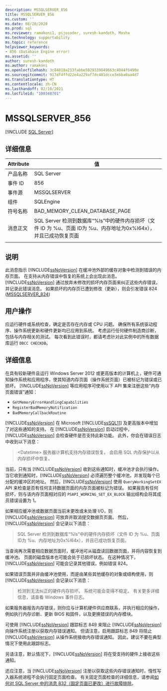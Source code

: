 ```yaml
---
description: MSSQLSERVER_856
title: MSSQLSERVER_856
ms.custom: ''
ms.date: 08/20/2020
ms.prod: sql
ms.reviewer: ramakoni1, pijocoder, suresh-kandoth, Masha
ms.technology: supportability
ms.topic: reference
helpviewer_keywords:
- 856 (Database Engine error)
ms.assetid: ''
author: suresh-kandoth
ms.author: ramakoni
ms.openlocfilehash: 3c84818a233fabbe5829339849663c4044f6490e
ms.sourcegitcommit: 917df4ffd22e4a229af7dc481dcce3ebba0aa4d7
ms.translationtype: HT
ms.contentlocale: zh-CN
ms.lasthandoff: 02/10/2021
ms.locfileid: "100348701"
---
```

# <a name="mssqlserver_856"></a>MSSQLSERVER_856
 [!INCLUDE [SQL Server](../../includes/applies-to-version/sqlserver.md)]

## <a name="details"></a>详细信息

|Attribute|值|
|---|---|
|产品名称|SQL Server|
|事件 ID|856|
|事件源|MSSQLSERVER|
|组件|SQLEngine|
|符号名称|BAD_MEMORY_CLEAN_DATABASE_PAGE|
|消息正文|SQL Server 检测到数据库“%ls”中的硬件内存损坏（文件 ID 为 %u、页面 ID为 %u、内存地址为0x%I64x），并且已成功恢复页面|
||

## <a name="explanation"></a>说明

此消息指示 [!INCLUDE[ssNoVersion](../../includes/ssnoversion-md.md)] 在缓冲池外部的缓存对象中检测到错误的内存页面。 在支持从内存错误中恢复的系统上会出现此消息。 [!INCLUDE[ssNoVersion](../../includes/ssnoversion-md.md)] 通过放弃未修改的损坏内存页面来纠正这些内存错误，并记录此错误消息。 如果损坏的内存页已遭到修改（更新），则会引发错误 824 ([MSSQLSERVER_824](mssqlserver-824-database-engine-error.md))

## <a name="user-action"></a>用户操作

应运行硬件或系统检查，确定是否存在内存或 CPU 问题。 确保所有系统驱动程序、操作系统更新和硬件更新均已应用到系统。 考虑运行任何硬件制造商诊断，包括与内存相关的测试。 每次看到此错误时，都请考虑针对此实例中的所有数据库运行 `DBCC CHECKDB`。

## <a name="more-information"></a>详细信息

在具有较新硬件且运行 Windows Server 2012 或更高版本的计算机上，硬件可通知操作系统和应用程序，使其知道内存页面（操作系统页面）已被标记为错误或已损坏。 [!INCLUDE[ssNoVersion](../../includes/ssnoversion-md.md)] 等应用程序可使用以下 API 集来注册这些“内存页面错误”通知：

- `GetMemoryErrorHandlingCapabilities`
- `RegisterBadMemoryNotification`
- `BadMemoryCallbackRoutine`

[!INCLUDE[ssNoVersion](../../includes/ssnoversion-md.md)] 在 Microsoft [!INCLUDE[ssSQL11](../../includes/sssql11-md.md)] 及更高版本中增加了对这些通知的支持。 在 [!INCLUDE[ssNoVersion](../../includes/ssnoversion-md.md)] 启动过程中，[!INCLUDE[ssNoVersion](../../includes/ssnoversion-md.md)] 会检查硬件是否支持此新功能。 此外，你会在错误日志中收到以下消息：

> \<Datetime> 服务器计算机支持内存错误恢复。 会启用 SQL 内存保护以从内存损坏中恢复。

当前，只有当 [!INCLUDE[ssNoVersion](../../includes/ssnoversion-md.md)] 收到这些通知时，缓冲池才会执行操作。 当它收到通知时，[!INCLUDE[ssNoVersion](../../includes/ssnoversion-md.md)] 必须遍历整个缓冲池，并发现每个已分配的缓冲区的地址。 然后，[!INCLUDE[ssNoVersion](../../includes/ssnoversion-md.md)] 使用 `QueryWorkingSetEX` API 来检查是否有任何支持数据页面的内存页面被标记为错误。 如果报告有任何损坏，则与该内存页面相对应的 `PSAPI_WORKING_SET_EX_BLOCK` 输出结构会将其成员错误设置为 1。

如果相应缓冲池或数据页面当前未更改或未处理 I/O，则 [!INCLUDE[ssNoVersion](../../includes/ssnoversion-md.md)] 可放弃并取消提交数据页页面。 然后，[!INCLUDE[ssNoVersion](../../includes/ssnoversion-md.md)] 会记录以下消息：

> SQL Server 检测到数据库“%ls”中的硬件内存损坏（文件 ID 为 %u、页面 ID为 %u、内存地址为0x%I64x），并且已成功恢复页面。

当查询再次需要相应数据页面时，缓冲池可从磁盘读回数据页面，并将内容恢复到缓冲池。 页面的磁盘版本也可能会处于已损坏状态。 在这种情况下，[!INCLUDE[ssNoVersion](../../includes/ssnoversion-md.md)] 可能会记录其他错误，例如错误 824。

如果错误页面并非由缓冲池使用，而是由某些其他缓存的对象或结构使用，则 [!INCLUDE[ssNoVersion](../../includes/ssnoversion-md.md)] 会记录以下消息：

> 检测到无法纠正的硬件内存损坏。 系统可能会变得不稳定。 有关更多详细信息，请查看 Windows 事件日志。

如果服务器报告内存错误，则你应与计算机硬件供应商联系，并执行相应的操作，例如执行内存诊断、更新 BIOS 和固件，以及更换错误的内存模块。

可使用 [!INCLUDE[ssNoVersion](../../includes/ssnoversion-md.md)] 跟踪标志 849 来阻止 [!INCLUDE[ssNoVersion](../../includes/ssnoversion-md.md)] 向操作系统注册以获取内存错误通知。 但请注意，启用跟踪标志 849 将阻止 [!INCLUDE[ssNoVersion](../../includes/ssnoversion-md.md)] 从操作系统接收内存错误通知。 因此，建议不要在典型情况下使用此跟踪标志。

另请注意，默认情况下，[!INCLUDE[ssNoVersion](../../includes/ssnoversion-md.md)] 将在受支持的硬件上接收这些通知。

还应注意，当 [!INCLUDE[ssNoVersion](../../includes/ssnoversion-md.md)] 注册以获取这些内存错误通知时，惰性写入器系统进程不会执行固定页面检查。 有关固定页面检查的详细信息，请参阅[如何对 SQL Server 中的消息 832（固定页面已更改）进行故障排除](https://support.microsoft.com/help/2015759)。
